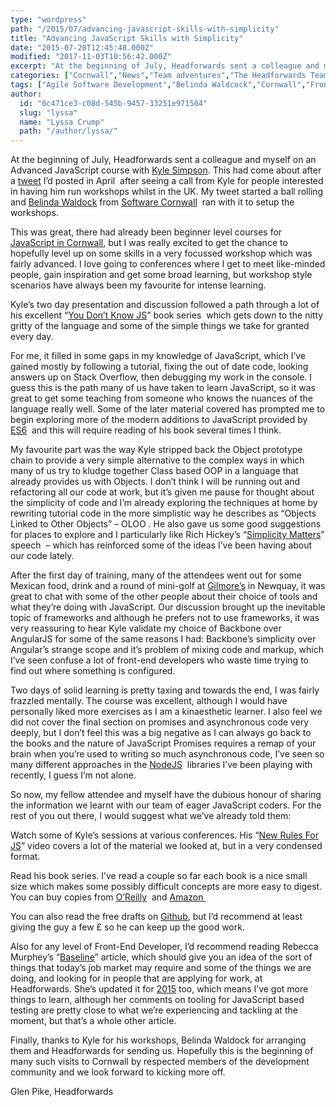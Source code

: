 ```yaml
---
type: "wordpress"
path: "/2015/07/advancing-javascript-skills-with-simplicity"
title: "Advancing JavaScript Skills with Simplicity"
date: "2015-07-20T12:45:48.000Z"
modified: "2017-11-03T10:56:42.000Z"
excerpt: "At the beginning of July, Headforwards sent a colleague and myself on an Advanced JavaScript course with Kyle Simpson. This had come about after a tweet I’d posted in April  after seeing a call from Kyle for people interested in having him run workshops whilst in the UK. My tweet started a ball rolling and …"
categories: ["Cornwall","News","Team adventures","The Headforwards Team"]
tags: ["Agile Software Development","Belinda Waldcock","Cornwall","Front end developer","Getify","Gilmores Newquay","Glen Pike","Headforwards","Headforwards Team","JavaScript","JavaScript Training","Kyle Simpson","OLOO","OOP","Software Cornwall"]
author:
  id: "0c471ce3-c08d-545b-9457-33251e971504"
  slug: "lyssa"
  name: "Lyssa Crump"
  path: "/author/lyssa/"
---
```

At the beginning of July, Headforwards sent a colleague and myself on an Advanced JavaScript course with [Kyle Simpson](http://getify.me/). This had come about after a [tweet](https://twitter.com/glengineered/status/589015462702358528) I’d posted in April  after seeing a call from Kyle for people interested in having him run workshops whilst in the UK. My tweet started a ball rolling and [Belinda Waldock](https://twitter.com/belindawaldock) from [Software Cornwall](http://www.softwarecornwall.org/)  ran with it to setup the workshops.

This was great, there had already been beginner level courses for [JavaScript in Cornwall](http://www.softwarecornwall.org/javascript-training-develop-your-programming-language-skills/), but I was really excited to get the chance to hopefully level up on some skills in a very focussed workshop which was fairly advanced. I love going to conferences where I get to meet like-minded people, gain inspiration and get some broad learning, but workshop style scenarios have always been my favourite for intense learning.

Kyle’s two day presentation and discussion followed a path through a lot of his excellent “[You Don’t Know JS](http://www.oreilly.com/pub/au/4853)” book series  which gets down to the nitty gritty of the language and some of the simple things we take for granted every day.

For me, it filled in some gaps in my knowledge of JavaScript, which I’ve gained mostly by following a tutorial, fixing the out of date code, looking answers up on Stack Overflow, then debugging my work in the console. I guess this is the path many of us have taken to learn JavaScript, so it was great to get some teaching from someone who knows the nuances of the language really well. Some of the later material covered has prompted me to begin exploring more of the modern additions to JavaScript provided by [ES6](http://www.ecma-international.org/ecma-262/6.0/index.html)  and this will require reading of his book several times I think.

My favourite part was the way Kyle stripped back the Object prototype chain to provide a very simple alternative to the complex ways in which many of us try to kludge together Class based OOP in a language that already provides us with Objects. I don’t think I will be running out and refactoring all our code at work, but it’s given me pause for thought about the simplicity of code and I’m already exploring the techniques at home by rewriting tutorial code in the more simplistic way he describes as “Objects Linked to Other Objects” – OLOO . He also gave us some good suggestions for places to explore and I particularly like Rich Hickey’s “[Simplicity Matters](https://www.youtube.com/watch?v=rI8tNMsozo0)” speech  – which has reinforced some of the ideas I’ve been having about our code lately.

After the first day of training, many of the attendees went out for some Mexican food, drink and a round of mini-golf at [Gilmore’s](http://www.gilmoresnewquay.co.uk/) in Newquay, it was great to chat with some of the other people about their choice of tools and what they’re doing with JavaScript. Our discussion brought up the inevitable topic of frameworks and although he prefers not to use frameworks, it was very reassuring to hear Kyle validate my choice of Backbone over AngularJS for some of the same reasons I had: Backbone’s simplicity over Angular’s strange scope and it’s problem of mixing code and markup, which I’ve seen confuse a lot of front-end developers who waste time trying to find out where something is configured.

Two days of solid learning is pretty taxing and towards the end, I was fairly frazzled mentally. The course was excellent, although I would have personally liked more exercises as I am a kinaesthetic learner. I also feel we did not cover the final section on promises and asynchronous code very deeply, but I don’t feel this was a big negative as I can always go back to the books and the nature of JavaScript Promises requires a remap of your brain when you’re used to writing so much asynchronous code, I’ve seen so many different approaches in the [NodeJS](https://nodejs.org/)  libraries I’ve been playing with recently, I guess I’m not alone.

So now, my fellow attendee and myself have the dubious honour of sharing the information we learnt with our team of eager JavaScript coders. For the rest of you out there, I would suggest what we’ve already told them:

Watch some of Kyle’s sessions at various conferences. His “[New Rules For JS](https://www.youtube.com/watch?v=S4cvuuq3OKY)” video covers a lot of the material we looked at, but in a very condensed format.

Read his book series. I’ve read a couple so far each book is a nice small size which makes some possibly difficult concepts are more easy to digest. You can buy copies from [O’Reilly](http://www.oreilly.com/pub/au/4853)  and [Amazon ](http://www.amazon.co.uk/s/ref=dp_byline_sr_book_1?ie=UTF8&field-author=Kyle+Simpson&search-alias=books-uk&text=Kyle+Simpson&sort=relevancerank)

You can also read the free drafts on [Github](https://github.com/getify/You-Dont-Know-JS), but I’d recommend at least giving the guy a few £ so he can keep up the good work.

Also for any level of Front-End Developer, I’d recommend reading Rebecca Murphey’s “[Baseline](http://rmurphey.com/blog/2012/04/12/a-baseline-for-front-end-developers/)” article, which should give you an idea of the sort of things that today’s job market may require and some of the things we are doing, and looking for in people that are applying for work, at Headforwards. She’s updated it for [2015](http://rmurphey.com/blog/2015/03/23/a-baseline-for-front-end-developers-2015/) too, which means I’ve got more things to learn, although her comments on tooling for JavaScript based testing are pretty close to what we’re experiencing and tackling at the moment, but that’s a whole other article.

Finally, thanks to Kyle for his workshops, Belinda Waldock for arranging them and Headforwards for sending us. Hopefully this is the beginning of many such visits to Cornwall by respected members of the development community and we look forward to kicking more off.

Glen Pike, Headforwards